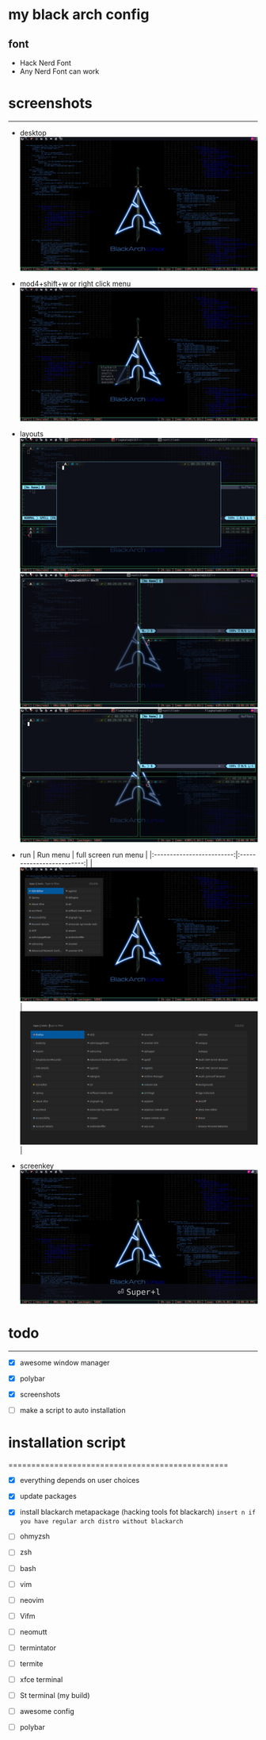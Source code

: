 # my black arch config
## font 
* Hack Nerd Font
* Any Nerd Font can work

# screenshots
-----------------------------------------------

* desktop
    ![pics/1.png](pics/1.png)

* mod4+shift+w or right click menu
    ![pics/2.png](pics/2.png)

* layouts
    ![pics/3.png](pics/3.png)
    ![pics/4.png](pics/4.png)
    ![pics/5.png](pics/5.png)

* run
  |          Run menu         |   full screen run menu    |
  |:-------------------------:|:-------------------------:|
  | ![pics/6.png](pics/6.png) | ![pics/7.png](pics/7.png) |
* screenkey
    ![pics/8.png](pics/8.png)

# todo 
-----------------------------------------------
- [X] awesome window manager

- [X] polybar

- [X] screenshots

- [ ] make a script to auto installation

# installation script
================================================

- [X] everything depends on user choices

- [X] update packages

- [X] install blackarch metapackage (hacking tools fot blackarch)
        `insert n if you have regular arch distro without blackarch`

- [ ] ohmyzsh

- [ ] zsh

- [ ] bash

- [ ] vim

- [ ] neovim

- [ ] Vifm

- [ ] neomutt

- [ ] termintator

- [ ] termite

- [ ] xfce terminal

- [ ] St terminal (my build)

- [ ]  awesome config

- [ ]  polybar

